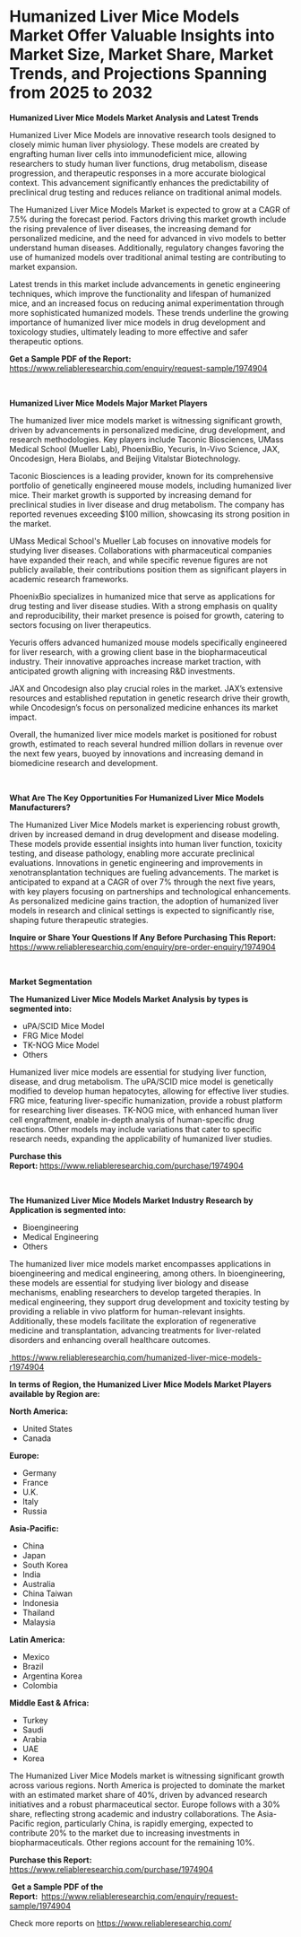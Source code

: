<p><h1>Humanized Liver Mice Models Market Offer Valuable Insights into Market Size, Market Share, Market Trends, and Projections Spanning from 2025 to 2032</h1></p><p><strong>Humanized Liver Mice Models Market Analysis and Latest Trends</strong></p>
<p><p>Humanized Liver Mice Models are innovative research tools designed to closely mimic human liver physiology. These models are created by engrafting human liver cells into immunodeficient mice, allowing researchers to study human liver functions, drug metabolism, disease progression, and therapeutic responses in a more accurate biological context. This advancement significantly enhances the predictability of preclinical drug testing and reduces reliance on traditional animal models.</p><p>The Humanized Liver Mice Models Market is expected to grow at a CAGR of 7.5% during the forecast period. Factors driving this market growth include the rising prevalence of liver diseases, the increasing demand for personalized medicine, and the need for advanced in vivo models to better understand human diseases. Additionally, regulatory changes favoring the use of humanized models over traditional animal testing are contributing to market expansion. </p><p>Latest trends in this market include advancements in genetic engineering techniques, which improve the functionality and lifespan of humanized mice, and an increased focus on reducing animal experimentation through more sophisticated humanized models. These trends underline the growing importance of humanized liver mice models in drug development and toxicology studies, ultimately leading to more effective and safer therapeutic options.</p></p>
<p><strong>Get a Sample PDF of the Report:&nbsp;</strong> <a href="https://www.reliableresearchiq.com/enquiry/request-sample/1974904?utm_campaign=103&utm_medium=2&utm_source=Github&utm_content=ia&utm_term=15012025&utm_id=humanized-liver-mice-models">https://www.reliableresearchiq.com/enquiry/request-sample/1974904</a></p>
<p>&nbsp;</p>
<p><strong>Humanized Liver Mice Models Major Market Players</strong></p>
<p><p>The humanized liver mice models market is witnessing significant growth, driven by advancements in personalized medicine, drug development, and research methodologies. Key players include Taconic Biosciences, UMass Medical School (Mueller Lab), PhoenixBio, Yecuris, In-Vivo Science, JAX, Oncodesign, Hera Biolabs, and Beijing Vitalstar Biotechnology.</p><p>Taconic Biosciences is a leading provider, known for its comprehensive portfolio of genetically engineered mouse models, including humanized liver mice. Their market growth is supported by increasing demand for preclinical studies in liver disease and drug metabolism. The company has reported revenues exceeding $100 million, showcasing its strong position in the market.</p><p>UMass Medical School's Mueller Lab focuses on innovative models for studying liver diseases. Collaborations with pharmaceutical companies have expanded their reach, and while specific revenue figures are not publicly available, their contributions position them as significant players in academic research frameworks.</p><p>PhoenixBio specializes in humanized mice that serve as applications for drug testing and liver disease studies. With a strong emphasis on quality and reproducibility, their market presence is poised for growth, catering to sectors focusing on liver therapeutics.</p><p>Yecuris offers advanced humanized mouse models specifically engineered for liver research, with a growing client base in the biopharmaceutical industry. Their innovative approaches increase market traction, with anticipated growth aligning with increasing R&D investments.</p><p>JAX and Oncodesign also play crucial roles in the market. JAX’s extensive resources and established reputation in genetic research drive their growth, while Oncodesign’s focus on personalized medicine enhances its market impact.</p><p>Overall, the humanized liver mice models market is positioned for robust growth, estimated to reach several hundred million dollars in revenue over the next few years, buoyed by innovations and increasing demand in biomedicine research and development.</p></p>
<p>&nbsp;</p>
<p><strong>What Are The Key Opportunities For Humanized Liver Mice Models Manufacturers?</strong></p>
<p><p>The Humanized Liver Mice Models market is experiencing robust growth, driven by increased demand in drug development and disease modeling. These models provide essential insights into human liver function, toxicity testing, and disease pathology, enabling more accurate preclinical evaluations. Innovations in genetic engineering and improvements in xenotransplantation techniques are fueling advancements. The market is anticipated to expand at a CAGR of over 7% through the next five years, with key players focusing on partnerships and technological enhancements. As personalized medicine gains traction, the adoption of humanized liver models in research and clinical settings is expected to significantly rise, shaping future therapeutic strategies.</p></p>
<p><strong>Inquire or Share Your Questions If Any Before Purchasing This Report:</strong> <a href="https://www.reliableresearchiq.com/enquiry/pre-order-enquiry/1974904?utm_campaign=103&utm_medium=2&utm_source=Github&utm_content=ia&utm_term=15012025&utm_id=humanized-liver-mice-models">https://www.reliableresearchiq.com/enquiry/pre-order-enquiry/1974904</a></p>
<p>&nbsp;</p>
<p><strong>Market Segmentation</strong></p>
<p><strong>The Humanized Liver Mice Models Market Analysis by types is segmented into:</strong></p>
<p><ul><li>uPA/SCID Mice Model</li><li>FRG Mice Model</li><li>TK-NOG Mice Model</li><li>Others</li></ul></p>
<p><p>Humanized liver mice models are essential for studying liver function, disease, and drug metabolism. The uPA/SCID mice model is genetically modified to develop human hepatocytes, allowing for effective liver studies. FRG mice, featuring liver-specific humanization, provide a robust platform for researching liver diseases. TK-NOG mice, with enhanced human liver cell engraftment, enable in-depth analysis of human-specific drug reactions. Other models may include variations that cater to specific research needs, expanding the applicability of humanized liver studies.</p></p>
<p><strong>Purchase this Report:&nbsp;</strong><a href="https://www.reliableresearchiq.com/purchase/1974904?utm_campaign=103&utm_medium=2&utm_source=Github&utm_content=ia&utm_term=15012025&utm_id=humanized-liver-mice-models">https://www.reliableresearchiq.com/purchase/1974904</a></p>
<p>&nbsp;</p>
<p><strong>The Humanized Liver Mice Models Market Industry Research by Application is segmented into:</strong></p>
<p><ul><li>Bioengineering</li><li>Medical Engineering</li><li>Others</li></ul></p>
<p><p>The humanized liver mice models market encompasses applications in bioengineering and medical engineering, among others. In bioengineering, these models are essential for studying liver biology and disease mechanisms, enabling researchers to develop targeted therapies. In medical engineering, they support drug development and toxicity testing by providing a reliable in vivo platform for human-relevant insights. Additionally, these models facilitate the exploration of regenerative medicine and transplantation, advancing treatments for liver-related disorders and enhancing overall healthcare outcomes.</p></p>
<p><a href="https://www.reliableresearchiq.com/humanized-liver-mice-models-r1974904?utm_campaign=103&utm_medium=2&utm_source=Github&utm_content=ia&utm_term=15012025&utm_id=humanized-liver-mice-models">&nbsp;https://www.reliableresearchiq.com/humanized-liver-mice-models-r1974904</a></p>
<p><strong>In terms of Region, the Humanized Liver Mice Models Market Players available by Region are:</strong></p>
<p>
    <p> <strong> North America: </strong>
        <ul>
            <li>United States</li>
            <li>Canada</li>
        </ul>
        </p> 
    <p> <strong> Europe: </strong>
        <ul>
            <li>Germany</li>
            <li>France</li>
            <li>U.K.</li>
            <li>Italy</li>
            <li>Russia</li>
        </ul>
        </p> 
    <p> <strong> Asia-Pacific: </strong>
        <ul>
            <li>China</li>
            <li>Japan</li>
            <li>South Korea</li>
            <li>India</li>
            <li>Australia</li>
            <li>China Taiwan</li>
            <li>Indonesia</li>
            <li>Thailand</li>
            <li>Malaysia</li>
        </ul>
        </p> 
    <p> <strong> Latin America: </strong>
        <ul>
            <li>Mexico</li>
            <li>Brazil</li>
            <li>Argentina Korea</li>
            <li>Colombia</li>
        </ul>
        </p> 
    <p> <strong> Middle East & Africa: </strong>
        <ul>
            <li>Turkey</li>
            <li>Saudi</li>
            <li>Arabia</li>
            <li>UAE</li>
            <li>Korea</li>
        </ul>
    </p>
    </p>
<p><p>The Humanized Liver Mice Models market is witnessing significant growth across various regions. North America is projected to dominate the market with an estimated market share of 40%, driven by advanced research initiatives and a robust pharmaceutical sector. Europe follows with a 30% share, reflecting strong academic and industry collaborations. The Asia-Pacific region, particularly China, is rapidly emerging, expected to contribute 20% to the market due to increasing investments in biopharmaceuticals. Other regions account for the remaining 10%.</p></p>
<p><strong>Purchase this Report: </strong><a href="https://www.reliableresearchiq.com/purchase/1974904?utm_campaign=103&utm_medium=2&utm_source=Github&utm_content=ia&utm_term=15012025&utm_id=humanized-liver-mice-models">https://www.reliableresearchiq.com/purchase/1974904</a></p>
<p>&nbsp;<strong>Get a Sample PDF of the Report:&nbsp;&nbsp;</strong><a href="https://www.reliableresearchiq.com/enquiry/request-sample/1974904?utm_campaign=103&utm_medium=2&utm_source=Github&utm_content=ia&utm_term=15012025&utm_id=humanized-liver-mice-models">https://www.reliableresearchiq.com/enquiry/request-sample/1974904</a></p>
<p><strong></strong></p>
<p>Check more reports on <a href="https://www.reliableresearchiq.com/?utm_campaign=103&utm_medium=2&utm_source=Github&utm_content=ia&utm_term=15012025&utm_id=humanized-liver-mice-models">https://www.reliableresearchiq.com/</a></p>